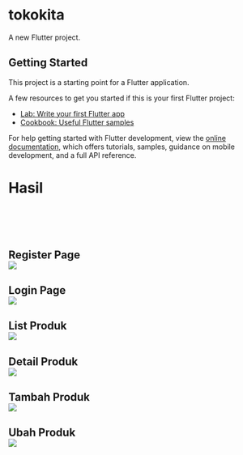 # tokokita

A new Flutter project.

## Getting Started

This project is a starting point for a Flutter application.

A few resources to get you started if this is your first Flutter project:

- [Lab: Write your first Flutter app](https://docs.flutter.dev/get-started/codelab)
- [Cookbook: Useful Flutter samples](https://docs.flutter.dev/cookbook)

For help getting started with Flutter development, view the
[online documentation](https://docs.flutter.dev/), which offers tutorials,
samples, guidance on mobile development, and a full API reference.

<h1>Hasil<h1><br>
<h2>Register Page</h><br>
<img src="Registrasi Page.png">
<h2>Login Page</h><br>
<img src="Login Page.png">
<h2>List Produk</h><br>
<img src="List Produk.png">
<h2>Detail Produk</h><br>
<img src="Detail Produk.png">
<h2>Tambah Produk</h><br>
<img src="Tambah Produk.png">
<h2>Ubah Produk</h><br>
<img src="Ubah Produk.png">